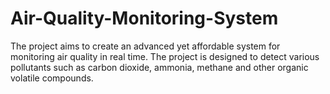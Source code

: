 # Air-Quality-Monitoring-System
The project aims to create an advanced yet affordable system for monitoring air quality in real time. The project is designed to detect various pollutants such as carbon dioxide, ammonia, methane and other organic volatile compounds.
